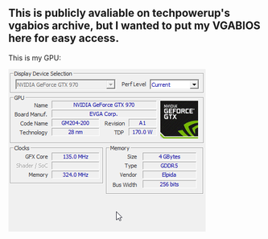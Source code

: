 ## This is publicly avaliable on techpowerup's vgabios archive, but I wanted to put my VGABIOS here for easy access.

This is my GPU:

![image of gpu](https://github.com/real-kwellercat/fedora-installsh/blob/main/vgabios/cpuz_8mDRxQdMwv.png?raw=true)
